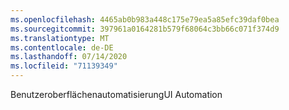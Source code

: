```yaml
---
ms.openlocfilehash: 4465ab0b983a448c175e79ea5a85efc39daf0bea
ms.sourcegitcommit: 397961a0164281b579f68064c3bb66c071f374d9
ms.translationtype: MT
ms.contentlocale: de-DE
ms.lasthandoff: 07/14/2020
ms.locfileid: "71139349"
---
```

<span data-ttu-id="d1d5c-101">Benutzeroberflächenautomatisierung</span><span class="sxs-lookup"><span data-stu-id="d1d5c-101">UI Automation</span></span>